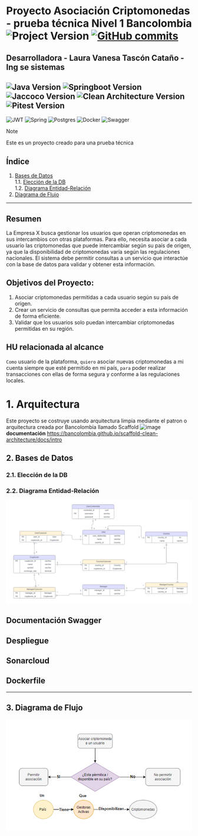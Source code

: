 # Proyecto Asociación Criptomonedas - prueba técnica Nivel 1 Bancolombia ![Project Version](https://img.shields.io/badge/tag-v1.0-pink) [![GitHub commits](https://badgen.net/github/commits/superpollo2/Backend-associate-cryptocurrency)](https://GitHub.com/superpollo2/Backend-associate-cryptocurrency/commit/) 
## Desarrolladora - Laura Vanesa Tascón Cataño - Ing se sistemas 

![Java Version](https://img.shields.io/badge/java-21-blue.svg)
![Springboot Version](https://img.shields.io/badge/springboot-3.4.1-orange)
![Jaccoco Version](https://img.shields.io/badge/jacoco-1.15.0-pink)
![Clean Architecture Version](https://img.shields.io/badge/cleanarchitecture-3.20.10-blue)
![Pitest Version](https://img.shields.io/badge/pitest-1.15.0-blue)
--------
![JWT](https://img.shields.io/badge/JWT-black?logo=JSON%20web%20tokens)
![Spring](https://img.shields.io/badge/spring-%236DB33F.svg?logo=spring&logoColor=white)
![Postgres](https://img.shields.io/badge/postgres-%23316192.svg?logo=postgresql&logoColor=white)
![Docker](https://img.shields.io/badge/docker-%230db7ed.svg?logo=docker&logoColor=white)
![Swagger](https://img.shields.io/badge/-Swagger-%23Clojure?logo=swagger&logoColor=white)

> [!NOTE]
> Este es un proyecto creado para una prueba técnica

## Índice  
1. [Bases de Datos](#2-bases-de-datos)  
   1.1. [Elección de la DB](#21-elección-de-la-db)  
   1.2. [Diagrama Entidad-Relación](#22-diagrama-entidad-relación)  
2. [Diagrama de Flujo](#3-diagrama-de-flujo)  

---
## Resumen
La Empresa X busca gestionar los usuarios que operan criptomonedas en sus intercambios con otras plataformas. Para ello, necesita asociar a cada usuario las criptomonedas que puede intercambiar según su país de origen, ya que la disponibilidad de criptomonedas varía según las regulaciones nacionales. El sistema debe permitir consultas a un servicio que interactúe con la base de datos para validar y obtener esta información.

## Objetivos del Proyecto:

1. Asociar criptomonedas permitidas a cada usuario según su país de origen.
2. Crear un servicio de consultas que permita acceder a esta información de forma eficiente.
3. Validar que los usuarios solo puedan intercambiar criptomonedas permitidas en su región.

## HU relacionada al alcance
`Como` usuario de la plataforma, `quiero` asociar nuevas criptomonedas a mi cuenta siempre que esté permitido en mi país, `para` poder realizar transacciones con ellas de forma segura y conforme a las regulaciones locales.

# 1. Arquitectura
Este proyecto se costruye usando arquitectura limpia mediante el patron o arquitectura
creada por Bancolombia llamado Scaffold
![image](https://github.com/user-attachments/assets/a9dd639e-a876-47ea-b074-6f84f49f63ec)
**documentación** https://bancolombia.github.io/scaffold-clean-architecture/docs/intro

## 2. Bases de Datos  
### 2.1. Elección de la DB  

### 2.2. Diagrama Entidad-Relación  
![Diagrama Entidad-Relación](img.png) 

## Documentación Swagger

## Despliegue

## Sonarcloud

## Dockerfile

---

## 3. Diagrama de Flujo  
![Diagrama de Flujo](img_1.png)  

